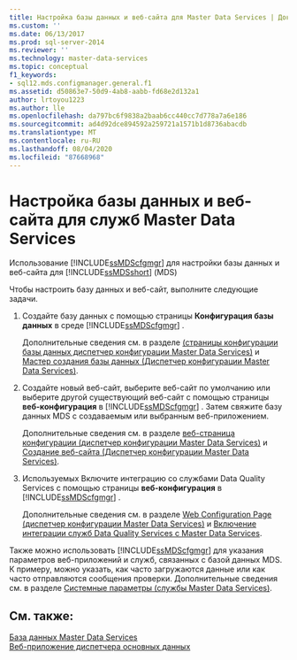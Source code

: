 ```yaml
---
title: Настройка базы данных и веб-сайта для Master Data Services | Документация Майкрософт
ms.custom: ''
ms.date: 06/13/2017
ms.prod: sql-server-2014
ms.reviewer: ''
ms.technology: master-data-services
ms.topic: conceptual
f1_keywords:
- sql12.mds.configmanager.general.f1
ms.assetid: d50863e7-50d9-4ab8-aabb-fd68e2d132a1
author: lrtoyou1223
ms.author: lle
ms.openlocfilehash: da797bc6f9838a2baab6cc440cc7d778a7a6e186
ms.sourcegitcommit: ad4d92dce894592a259721a1571b1d8736abacdb
ms.translationtype: MT
ms.contentlocale: ru-RU
ms.lasthandoff: 08/04/2020
ms.locfileid: "87668968"
---
```

# <a name="set-up-the-database-and-website-for-master-data-services"></a>Настройка базы данных и веб-сайта для служб Master Data Services
  Использование [!INCLUDE[ssMDScfgmgr](../includes/ssmdscfgmgr-md.md)] для настройки базы данных и веб-сайта для [!INCLUDE[ssMDSshort](../includes/ssmdsshort-md.md)] (MDS)  
  
 Чтобы настроить базу данных и веб-сайт, выполните следующие задачи.  
  
1.  Создайте базу данных с помощью страницы **Конфигурация базы данных** в среде [!INCLUDE[ssMDScfgmgr](../includes/ssmdscfgmgr-md.md)] .  
  
     Дополнительные сведения см. в разделе [&#40;страницы конфигурации базы данных диспетчер конфигурации Master Data Services&#41;](../../2014/master-data-services/database-configuration-page-master-data-services-configuration-manager.md) и [Мастер создания базы данных &#40;Диспетчер конфигурации Master Data Services&#41;](../../2014/master-data-services/create-database-wizard-master-data-services-configuration-manager.md).  
  
2.  Создайте новый веб-сайт, выберите веб-сайт по умолчанию или выберите другой существующий веб-сайт с помощью страницы **веб-конфигурация** в [!INCLUDE[ssMDScfgmgr](../includes/ssmdscfgmgr-md.md)] . Затем свяжите базу данных MDS с создаваемым или выбранным веб-приложением.  
  
     Дополнительные сведения см. в разделе [веб-страница конфигурации &#40;диспетчер конфигурации Master Data Services&#41;](../../2014/master-data-services/web-configuration-page-master-data-services-configuration-manager.md) и [Создание веб-сайта &#40;Диспетчер конфигурации Master Data Services&#41;](../../2014/master-data-services/create-website-dialog-box-master-data-services-configuration-manager.md).  
  
3.  Используемых Включите интеграцию со службами Data Quality Services с помощью страницы **веб-конфигурация** в [!INCLUDE[ssMDScfgmgr](../includes/ssmdscfgmgr-md.md)] .  
  
     Дополнительные сведения см. в разделе [Web Configuration Page &#40;диспетчер конфигурации Master Data Services&#41;](../../2014/master-data-services/web-configuration-page-master-data-services-configuration-manager.md) и [Включение интеграции служб Data Quality Services с Master Data Services](install-windows/enable-data-quality-services-integration-with-master-data-services.md).  
  
 Также можно использовать [!INCLUDE[ssMDScfgmgr](../includes/ssmdscfgmgr-md.md)] для указания параметров веб-приложений и служб, связанных с базой данных MDS. К примеру, можно указать, как часто загружаются данные или как часто отправляются сообщения проверки. Дополнительные сведения см. в разделе [Системные параметры (службы Master Data Services)](../../2014/master-data-services/system-settings-master-data-services.md).  
  
## <a name="see-also"></a>См. также:  
 [База данных Master Data Services](../../2014/master-data-services/master-data-services-database.md)   
 [Веб-приложение диспетчера основных данных](../../2014/master-data-services/master-data-manager-web-application.md)  
  
  

